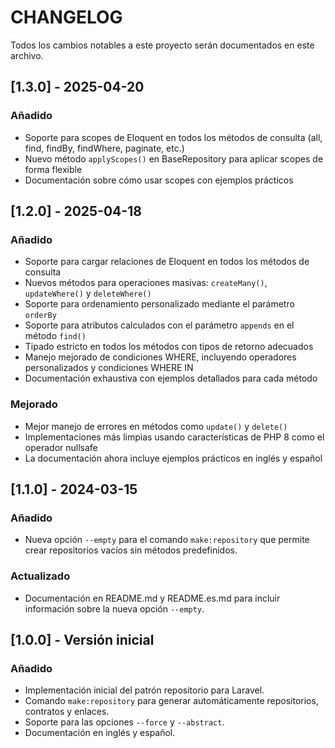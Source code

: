 # CHANGELOG

Todos los cambios notables a este proyecto serán documentados en este archivo.

## [1.3.0] - 2025-04-20

### Añadido
- Soporte para scopes de Eloquent en todos los métodos de consulta (all, find, findBy, findWhere, paginate, etc.)
- Nuevo método `applyScopes()` en BaseRepository para aplicar scopes de forma flexible
- Documentación sobre cómo usar scopes con ejemplos prácticos

## [1.2.0] - 2025-04-18

### Añadido
- Soporte para cargar relaciones de Eloquent en todos los métodos de consulta
- Nuevos métodos para operaciones masivas: `createMany()`, `updateWhere()` y `deleteWhere()`
- Soporte para ordenamiento personalizado mediante el parámetro `orderBy`
- Soporte para atributos calculados con el parámetro `appends` en el método `find()`
- Tipado estricto en todos los métodos con tipos de retorno adecuados
- Manejo mejorado de condiciones WHERE, incluyendo operadores personalizados y condiciones WHERE IN
- Documentación exhaustiva con ejemplos detallados para cada método

### Mejorado
- Mejor manejo de errores en métodos como `update()` y `delete()`
- Implementaciones más limpias usando características de PHP 8 como el operador nullsafe
- La documentación ahora incluye ejemplos prácticos en inglés y español

## [1.1.0] - 2024-03-15

### Añadido
- Nueva opción `--empty` para el comando `make:repository` que permite crear repositorios vacíos sin métodos predefinidos.

### Actualizado
- Documentación en README.md y README.es.md para incluir información sobre la nueva opción `--empty`.

## [1.0.0] - Versión inicial

### Añadido
- Implementación inicial del patrón repositorio para Laravel.
- Comando `make:repository` para generar automáticamente repositorios, contratos y enlaces.
- Soporte para las opciones `--force` y `--abstract`.
- Documentación en inglés y español.